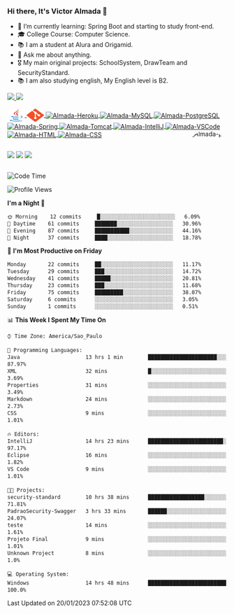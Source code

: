 ### Hi there, It's Victor Almada 👋


- 🌱 I’m currently learning: Spring Boot and starting to study front-end.
- 🎓 College Course: Computer Science.
- 📚  I am a student at Alura and Origamid.
- 💬 Ask me about anything.
- 🎖 My main original projects: SchoolSystem, DrawTeam and SecurityStandard.
- 📚 I am also studying english, My English level is B2.
 
<div>
<a href="https://github.com/Almadavic">
<img height="180em" src="https://github-readme-stats.vercel.app/api?username=Almadavic&showw_icons=true&theme=dark&include_all_commits=true&count_private=true">
<img height="180em" src="https://github-readme-stats.vercel.app/api/top-langs/?username=Almadavic&layout=compact&langs_count=16&theme=dracula">
</div>

<div style="display: inline_block"><br>
  <img align="center" alt="Almada-Java" height="30" width="40" src="https://raw.githubusercontent.com/devicons/devicon/master/icons/java/java-original.svg">
  <img align="center" alt="Almada-Git" height="30" width="40" src="https://raw.githubusercontent.com/devicons/devicon/master/icons/git/git-original.svg">
  <img align="center" alt="Almada-Heroku" height="30" width="40" src="https://cdn.jsdelivr.net/gh/devicons/devicon/icons/heroku/heroku-plain-wordmark.svg" />             
  <img align="center" alt="Almada-MySQL" height="30" width="40" src="https://cdn.jsdelivr.net/gh/devicons/devicon/icons/mysql/mysql-original-wordmark.svg" />
  <img align="center" alt="Almada-PostgreSQL" height="30" width="40" src="https://cdn.jsdelivr.net/gh/devicons/devicon/icons/postgresql/postgresql-plain-wordmark.svg" />
  <img align="center" alt="Almada-Spring" height="30" width="40" src="https://cdn.jsdelivr.net/gh/devicons/devicon/icons/spring/spring-original-wordmark.svg" />
  <img align="center" alt="Almada-Tomcat" height="30" width="40" src="https://cdn.jsdelivr.net/gh/devicons/devicon/icons/tomcat/tomcat-original-wordmark.svg" />
   <img align="center" alt="Almada-IntelliJ" height="30" width="40" src="https://cdn.jsdelivr.net/gh/devicons/devicon/icons/intellij/intellij-original.svg" />
   <img align="center" alt="Almada-VSCode" height="30" width="40" src="https://cdn.jsdelivr.net/gh/devicons/devicon/icons/vscode/vscode-original.svg" />
   <img align="center" alt="Almada-HTML" height="30" width="40" src="https://cdn.jsdelivr.net/gh/devicons/devicon/icons/html5/html5-original.svg" />
   <img align="center" alt="Almada-CSS" height="30" width="40" src="https://cdn.jsdelivr.net/gh/devicons/devicon/icons/css3/css3-original.svg" />
  <img align="right" alt="Almada-pic" height="150" style="border-radius:50px;" src="https://user-images.githubusercontent.com/85299065/185514627-94fcf387-edc6-4c24-88f1-b4873ccd49e9.png">
</div>
  
  ##
 
<div> 
  <a href="https://www.youtube.com/channel/UCUrcUNA90M_ZqLEcQxd3UNA" target="_blank"><img src="https://img.shields.io/badge/YouTube-FF0000?style=for-the-badge&logo=youtube&logoColor=white" target="_blank"></a>
 <a href = "mailto:almadavic@live.com"><img src="https://img.shields.io/badge/-Gmail-%23333?style=for-the-badge&logo=gmail&logoColor=white" target="_blank"></a>
  <a href="https://www.linkedin.com/in/victoralmada/" target="_blank"><img src="https://img.shields.io/badge/-LinkedIn-%230077B5?style=for-the-badge&logo=linkedin&logoColor=white" target="_blank"></a> 
</div>

##

<!--START_SECTION:waka-->
![Code Time](http://img.shields.io/badge/Code%20Time-156%20hrs%2014%20mins-blue)

![Profile Views](http://img.shields.io/badge/Profile%20Views-7-blue)

**I'm a Night 🦉** 

```text
🌞 Morning    12 commits     █░░░░░░░░░░░░░░░░░░░░░░░░   6.09% 
🌆 Daytime    61 commits     ███████░░░░░░░░░░░░░░░░░░   30.96% 
🌃 Evening    87 commits     ███████████░░░░░░░░░░░░░░   44.16% 
🌙 Night      37 commits     ████░░░░░░░░░░░░░░░░░░░░░   18.78%

```
📅 **I'm Most Productive on Friday** 

```text
Monday       22 commits     ██░░░░░░░░░░░░░░░░░░░░░░░   11.17% 
Tuesday      29 commits     ███░░░░░░░░░░░░░░░░░░░░░░   14.72% 
Wednesday    41 commits     █████░░░░░░░░░░░░░░░░░░░░   20.81% 
Thursday     23 commits     ███░░░░░░░░░░░░░░░░░░░░░░   11.68% 
Friday       75 commits     █████████░░░░░░░░░░░░░░░░   38.07% 
Saturday     6 commits      ░░░░░░░░░░░░░░░░░░░░░░░░░   3.05% 
Sunday       1 commits      ░░░░░░░░░░░░░░░░░░░░░░░░░   0.51%

```


📊 **This Week I Spent My Time On** 

```text
⌚︎ Time Zone: America/Sao_Paulo

💬 Programming Languages: 
Java                     13 hrs 1 min        ██████████████████████░░░   87.97% 
XML                      32 mins             █░░░░░░░░░░░░░░░░░░░░░░░░   3.69% 
Properties               31 mins             ░░░░░░░░░░░░░░░░░░░░░░░░░   3.49% 
Markdown                 24 mins             ░░░░░░░░░░░░░░░░░░░░░░░░░   2.73% 
CSS                      9 mins              ░░░░░░░░░░░░░░░░░░░░░░░░░   1.01%

🔥 Editors: 
IntelliJ                 14 hrs 23 mins      ████████████████████████░   97.17% 
Eclipse                  16 mins             ░░░░░░░░░░░░░░░░░░░░░░░░░   1.82% 
VS Code                  9 mins              ░░░░░░░░░░░░░░░░░░░░░░░░░   1.01%

🐱‍💻 Projects: 
security-standard        10 hrs 38 mins      ██████████████████░░░░░░░   71.81% 
PadraoSecurity-Swagger   3 hrs 33 mins       ██████░░░░░░░░░░░░░░░░░░░   24.07% 
teste                    14 mins             ░░░░░░░░░░░░░░░░░░░░░░░░░   1.61% 
Projeto Final            9 mins              ░░░░░░░░░░░░░░░░░░░░░░░░░   1.01% 
Unknown Project          8 mins              ░░░░░░░░░░░░░░░░░░░░░░░░░   1.0%

💻 Operating System: 
Windows                  14 hrs 48 mins      █████████████████████████   100.0%

```


 Last Updated on 20/01/2023 07:52:08 UTC
<!--END_SECTION:waka-->
